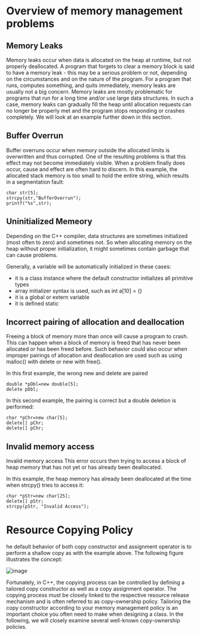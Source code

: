 
# Overview of memory management problems

## Memory Leaks
Memory leaks occur when data is allocated on the heap at runtime, but not properly deallocated. A program that forgets to clear a memory block is said to have a memory leak - this may be a serious problem or not, depending on the circumstances and on the nature of the program. For a program that runs, computes something, and quits immediately, memory leaks are usually not a big concern. Memory leaks are mostly problematic for programs that run for a long time and/or use large data structures. In such a case, memory leaks can gradually fill the heap until allocation requests can no longer be properly met and the program stops responding or crashes completely. We will look at an example further down in this section.

## Buffer Overrun 
Buffer overruns occur when memory outside the allocated limits is overwritten and thus corrupted. One of the resulting problems is that this effect may not become immediately visible. When a problem finally does occur, cause and effect are often hard to discern.
In this example, the allocated stack memory is too small to hold the entire string, which results in a segmentation fault:

```
char str[5];
strcpy(str,"BufferOverrun");
printf("%s",str);
```

## Uninitialized Memeory
 Depending on the C++ compiler, data structures are sometimes initialized (most often to zero) and sometimes not. So when allocating memory on the heap without proper initialization, it might sometimes contain garbage that can cause problems.

Generally, a variable will be automatically initialized in these cases:

 - it is a class instance where the default constructor initializes all primitive types
 - array initializer syntax is used, such as int a[10] = {}
 - it is a global or extern variable
 - it is defined static
 
 ## Incorrect pairing of allocation and deallocation 
 
Freeing a block of memory more than once will cause a program to crash. This can happen when a block of memory is freed that has never been allocated or has been freed before. Such behavior could also occur when improper pairings of allocation and deallocation are used such as using malloc() with delete or new with free().

In this first example, the wrong new and delete are paired
```
double *pDbl=new double[5];
delete pDbl;
```

In this second example, the pairing is correct but a double deletion is performed:

```
char *pChr=new char[5];
delete[] pChr;
delete[] pChr;
```

## Invalid memory access

Invalid memory access This error occurs then trying to access a block of heap memory that has not yet or has already been deallocated.

In this example, the heap memory has already been deallocated at the time when strcpy() tries to access it:

```
char *pStr=new char[25];
delete[] pStr;
strcpy(pStr, "Invalid Access");
```

# Resource Copying Policy 

he default behavior of both copy constructor and assignment operator is to perform a shallow copy as with the example above. The following figure illustrates the concept:

![image](https://r859981c931118xjupyterlcavzqg6q.udacity-student-workspaces.com/files/images/C41-FIG1.png?_xsrf=2%7C97dfdc98%7C484e13c6cd07379a6045fa618dc43e09%7C1603897224&1603948489838)

Fortunately, in C++, the copying process can be controlled by defining a tailored copy constructor as well as a copy assignment operator. The copying process must be closely linked to the respective resource release mechanism and is often referred to as copy-ownership policy. Tailoring the copy constructor according to your memory management policy is an important choice you often need to make when designing a class. In the following, we will closely examine several well-known copy-ownership policies.
